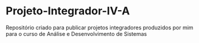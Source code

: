 # Projeto-Integrador-IV-A
Repositório criado para publicar projetos integradores produzidos por mim para o curso de Análise e Desenvolvimento de Sistemas 
